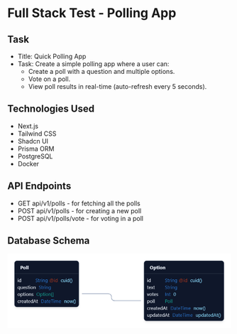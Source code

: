 # Full Stack Test - Polling App

## Task

- Title: Quick Polling App
- Task: Create a simple polling app where a user can:
  - Create a poll with a question and multiple options.
  - Vote on a poll.
  - View poll results in real-time (auto-refresh every 5 seconds).

## Technologies Used

- Next.js
- Tailwind CSS
- Shadcn UI
- Prisma ORM
- PostgreSQL
- Docker

## API Endpoints

- GET api/v1/polls - for fetching all the polls
- POST api/v1/polls - for creating a new poll
- POST api/v1/polls/vote - for voting in a poll

## Database Schema

![Database Schema](./public/DB_Schema.png)